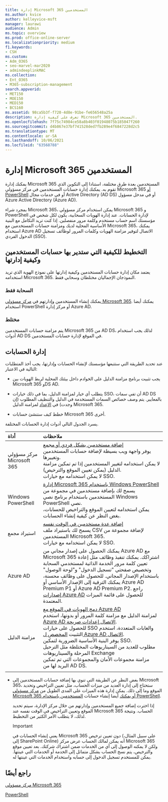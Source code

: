 ```yaml
---
title: إدارة Microsoft 365 المستخدمين
ms.author: kvice
author: kelleyvice-msft
manager: laurawi
audience: Admin
ms.topic: overview
ms.prod: office-online-server
ms.localizationpriority: medium
f1.keywords:
- CSH
ms.custom:
- Adm_O365
- seo-marvel-mar2020
- admindeeplinkMAC
ms.collection:
- Ent_O365
- M365-subscription-management
search.appverid:
- MET150
- MOE150
- MED150
- BCS160
ms.assetid: 98ca5b3f-f720-4d8e-91be-fe656548a25a
description: تعرف على كيفية إدارة Microsoft 365 المستخدمين.
ms.openlocfilehash: 7f75c74984ce58a8b403f01948075b185047f260
ms.sourcegitcommit: d4b867e37bf741528ded7fb289e4f6847228d2c5
ms.translationtype: MT
ms.contentlocale: ar-SA
ms.lasthandoff: 10/06/2021
ms.locfileid: "63568788"
---
```

# <a name="manage-microsoft-365-user-accounts"></a>إدارة Microsoft 365 المستخدمين

يمكنك إدارة Microsoft 365 المستخدمين بعدة طرق مختلفة، استنادا إلى التكوين الذي تقوم به. يمكنك إدارة حسابات المستخدمين في مركز مسؤولي Microsoft 365 [](/admin)[أو PowerShell](manage-user-accounts-and-licenses-with-microsoft-365-powershell.md) أو في خدمات مجال Active Directory (AD DS) أو في مدخل مسؤول Azure Active Directory (Azure AD). 

بمجرد شراء Microsoft 365، يمكن استخدام مركز مسؤولي Microsoft 365 و PowerShell <a href="https://go.microsoft.com/fwlink/p/?linkid=2024339" target="_blank"></a> لإدارة الحسابات. عند إدارة الهويات السحابية، يكون لكل شخص في مؤسستك اسم حساب مستخدم وكلمة مرور منفصلين. إذا كنت تريد التكامل مع البنية الأساسية المحلية لديك ومزامنة حسابات المستخدمين مع Microsoft 365، يمكنك استخدام Azure AD الاتصال لتوفير مزامنة الهويات وكلمات المرور لوظائف تسجيل الدخول الفردي (SSO).
  
## <a name="plan-for-where-and-how-you-will-manage-your-user-accounts"></a>التخطيط للكيفية التي ستدير بها حسابات المستخدمين وكيفية إدارتها

يعتمد مكان إدارة حسابات المستخدمين وكيفية إدارتها على نموذج الهوية الذي تريد استخدامه Microsoft 365. النموذجان الإجماليان مختلطان وسحابي فقط.
  
### <a name="cloud-only"></a>السحابة فقط

يمكنك إنشاء المستخدمين وإدارتهم في <a href="https://go.microsoft.com/fwlink/p/?linkid=2024339" target="_blank">مركز مسؤولي Microsoft 365</a>. يمكنك أيضا استخدام PowerShell أو مركز إدارة Azure AD. 
    
### <a name="hybrid"></a>مختلط

يتم مزامنة حسابات المستخدمين Microsoft 365 من AD DS، لذلك يجب استخدام أدوات AD DS في الموقع لإدارة حسابات المستخدمين. 
    
## <a name="managing-accounts"></a>إدارة الحسابات

عند تحديد الطريقة التي ستتبعها مؤسستك لإنشاء الحسابات وإدارتها، يجب أخذ المتطلبات التالية في الاعتبار:
  
- يجب تثبيت برنامج مزامنة الدليل على الخوادم داخل بيئتك المحلية لربط الهويات بين Microsoft 365 وDS AD.
    
- يتطلب أي خيار لمزامنة الدليل، بما في ذلك خيارات SSO، أن تفي سمات AD DS بالمعايير. يتم وصف خصائص السمات المستخدمة في الدليل والتنظيف المطلوب (إن وجدت) في [الإعداد](prepare-for-directory-synchronization.md) لمزامنة الدليل Microsoft 365. 
    
- خطط كيف ستنشئ حسابات Microsoft 365 أخرى.
    
يسرد الجدول التالي أدوات إدارة الحسابات المختلفة.
    
|أداة|ملاحظات|
|:-----|:-----|
|مركز مسؤولي Microsoft 365  <br/> |[إضافة مستخدمين بشكل فردي أو مجمع](../admin/add-users/add-users.md) <br/>  يوفر واجهة ويب بسيطة لإضافة حسابات المستخدمين وتغييرها.  <br/>  لا يمكن استخدامه لتغيير المستخدمين إذا تم تمكين مزامنة الدليل (يمكن تعيين الموقع والترخيص).  <br/>  لا يمكن استخدامه مع خيارات SSO.  <br/> |
|Windows PowerShell  <br/> |[إدارة Microsoft 365 باستخدام Windows PowerShell](./manage-microsoft-365-with-microsoft-365-powershell.md) <br/>  يسمح لك بإضافة مستخدمين في مجموعة من المستخدمين باستخدام برنامج نصي Windows PowerShell نصي.  <br/>  يمكن استخدامه لتعيين الموقع والتراخيص للحسابات، بغض النظر عن كيفية إنشاء الحسابات.  <br/> |
|استيراد مجمع  <br/> |[إضافة عدة مستخدمين في الوقت نفسه](add-several-users-at-the-same-time.md) <br/>  يسمح لك باستيراد ملف CSV لإضافة مجموعة من المستخدمين Microsoft 365.  <br/>  لا يمكن استخدامه مع خيارات SSO.  <br/> |
|Azure AD  <br/> |يمكنك الحصول على إصدار مجاني من Azure AD مع Microsoft 365 اشتراكك. يمكنك تنفيذ وظائف مثل إعادة تعيين كلمة مرور الخدمة الذاتية لمستخدمي السحابة وتخصيص صفحتي "تسجيل الدخول" و"لوحة الوصول" باستخدام الإصدار المجاني. للحصول على وظائف محسنة، يمكنك الترقية إلى الإصدار الأساسي أو Azure AD Premium P1 أو Azure AD Premium P2. راجع [إصدارات Azure AD](/azure/active-directory/fundamentals/active-directory-whatis) للحصول على قائمة الميزات المعتمدة.  <br/> |
|مزامنة الدليل  <br/> |[دمج الهويات في الموقع مع Azure AD](/azure/active-directory/hybrid/whatis-hybrid-identity) <br/>  لمزامنة الدليل مع مزامنة كلمة المرور أو بدونها، استخدم [Azure AD الاتصال إعدادات صريحة](/azure/active-directory/hybrid/how-to-connect-install-express).  <br/>  للحصول على خيارات SSO والغابات المتعددة، استخدم التثبيت [المخصص ل Azure AD الاتصال](/azure/active-directory/hybrid/how-to-connect-install-custom).  <br/>  يوفر البنية الأساسية الضرورية لتمكين SSO.  <br/>  مطلوب للعديد من السيناريوهات المختلطة مثل الترحيل المرحلة والسيناريوهات Exchange  <br/>  مزامنة مجموعات الأمان والمجموعات التي تم تمكين البريد لها من AD DS.  <br/> |
|||
   
- بغض النظر عن الطريقة التي تنوي بها إضافة حسابات المستخدمين إلى Microsoft 365، ستحتاج إلى إدارة العديد من ميزات الحساب، مثل تعيين التراخيص وتحديد الموقع وما إلى ذلك. يمكن إدارة هذه الميزات على المدى الطويل من <a href="https://go.microsoft.com/fwlink/p/?linkid=2024339" target="_blank">مركز مسؤولي Microsoft 365 أو يمكنك</a> أيضا إنشاء حسابات [المستخدمين باستخدام PowerShell](./create-user-accounts-with-microsoft-365-powershell.md).
    
    إذا اخترت إضافة جميع المستخدمين وإدارتهم من خلال مركز الإدارة، سيتم تحديد الموقع وتعيين التراخيص في الوقت نفسه عند Microsoft 365 الحساب. ونتيجة لذلك، لا يتطلب الأمر الكثير من التخطيط.
    
    > [!IMPORTANT]
    > يعني إنشاء الحسابات في Microsoft 365 دون تعيين ترخيص (على سبيل المثال، إلى SharePoint Online) أنه يمكن لمالك الحساب عرض مركز Microsoft 365 ولكن لا يمكنه الوصول إلى أي من الخدمات ضمن اشتراك شركتك. بعد تعيين موقع والترخيص، يتم نسخ الحساب بشكل متماثل إلى الخدمة أو الخدمات التي عينتها. يمكن للمستخدم تسجيل الدخول إلى حسابه واستخدام الخدمات التي عينتها له. 
  
## <a name="see-also"></a>راجع أيضًا

[مركز مسؤولي Microsoft 365](/admin)

[PowerShell](manage-user-accounts-and-licenses-with-microsoft-365-powershell.md)